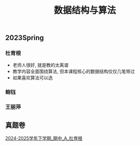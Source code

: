 ﻿---
title: 数据结构与算法
dir:
  link: true
---


## 2023Spring

### 杜育根

- 老师人很好, 就是教的太离谱
- 教学内容全面围绕算法, 但本课程核心的数据结构仅仅几笔带过
- 如果喜欢算法可以选

### 鲍钰

### 王丽萍

## 真题卷

[2024-2025学年下学期_期中_A_杜育根](https://drive.vanillaaaa.org/SharedCourses/软件工程学院/数据结构与算法/2024-2025学年下学期_期中_A_杜育根.pdf)
